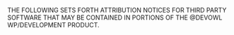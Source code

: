 THE FOLLOWING SETS FORTH ATTRIBUTION NOTICES FOR THIRD PARTY SOFTWARE THAT MAY BE CONTAINED IN PORTIONS OF THE @DEVOWL WP/DEVELOPMENT PRODUCT.

